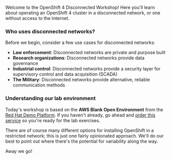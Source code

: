 Welcome to the OpenShift 4 Disconnected Workshop! Here you'll learn about operating an OpenShift 4 cluster in a disconnected network, or one without access to the Internet.

### Who uses disconnected networks?
Before we begin, consider a few use cases for disconnected networks:

* **Law enforcement**: Disconnected networks are private and purpose built
* **Research organizations**: Disconnected networks provide data governance 
* **Industrial control**: Disconnected networks provide a security layer for supervisory control and data acquisition (SCADA)
* **The Military**: Disconnected networks provide alternative, reliable communication methods

### Understanding our lab environment
Today's workshop is based on the **AWS Blank Open Environment** from the [Red Hat Demo Platform](https://demo.redhat.com). If you haven't already, go ahead and [order this service](https://demo.redhat.com/catalog?item=babylon-catalog-test/sandboxes-gpte.sandbox-open.test&utm_source=webapp&utm_medium=share-link) so you're ready for the lab exercises. 

There are of course many different options for installing OpenShift in a restricted network; this is just one fairly opinionated approach. We'll do our best to point out where there's the potential for variability along the way.

Away we go!
